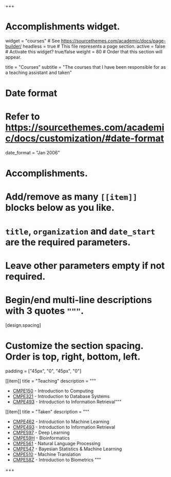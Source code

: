 +++
# Accomplishments widget.
widget = "courses"  # See https://sourcethemes.com/academic/docs/page-builder/
headless = true  # This file represents a page section.
active = false  # Activate this widget? true/false
weight = 80  # Order that this section will appear.

title = "Courses"
subtitle = "The courses that I have been responsible for as a teaching assistant and taken"

# Date format
#   Refer to https://sourcethemes.com/academic/docs/customization/#date-format
date_format = "Jan 2006"

# Accomplishments.
#   Add/remove as many `[[item]]` blocks below as you like.
#   `title`, `organization` and `date_start` are the required parameters.
#   Leave other parameters empty if not required.
#   Begin/end multi-line descriptions with 3 quotes `"""`.

[design.spacing]
  # Customize the section spacing. Order is top, right, bottom, left.
  padding = ["45px", "0", "45px", "0"]

[[item]]
  title = "Teaching"
  description = """
  * [CMPE150](https://www.cmpe.boun.edu.tr/courses/cmpe150) - Introduction to Computing
  * [CMPE321](https://www.cmpe.boun.edu.tr/courses/cmpe321) - Introduction to Database Systems
  * [CMPE493](https://www.cmpe.boun.edu.tr/courses/cmpe493) - Introduction to Information Retrieval"""

[[item]]
  title = "Taken"
  description = """
  * [CMPE462](https://www.cmpe.boun.edu.tr/courses/cmpe462) - Introduction to Machine Learning
  * [CMPE493](https://www.cmpe.boun.edu.tr/courses/cmpe493) - Introduction to Information Retrieval
  * [CMPE597](https://www.cmpe.boun.edu.tr/courses/cmpe597) - Deep Learning
  * [CMPE59H](https://www.cmpe.boun.edu.tr/courses/cmpe59H) - Bioinformatics
  * [CMPE561](https://www.cmpe.boun.edu.tr/courses/cmpe561) - Natural Language Processing
  * [CMPE547](https://www.cmpe.boun.edu.tr/courses/cmpe547) - Bayesian Statistics & Machine Learning
  * [CMPE510](https://www.cmpe.boun.edu.tr/courses/cmpe510) - Machine Translation
  * [CMPE58Z](https://www.cmpe.boun.edu.tr/courses/cmpe58Z) - Introduction to Biometrics """

+++
